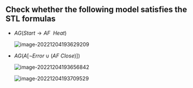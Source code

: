 ## Check whether the following model satisfies the STL formulas

- $AG(Start \rightarrow AF\ \  Heat)$

  ![image-20221204193629209](C:/Users/zhy19/AppData/Roaming/Typora/typora-user-images/image-20221204193629209.png)

- $AG(A[\neg Error \cup (AF \  Close)])$

  ![image-20221204193656842](C:/Users/zhy19/AppData/Roaming/Typora/typora-user-images/image-20221204193656842.png)

  ![image-20221204193709529](C:/Users/zhy19/AppData/Roaming/Typora/typora-user-images/image-20221204193709529.png)